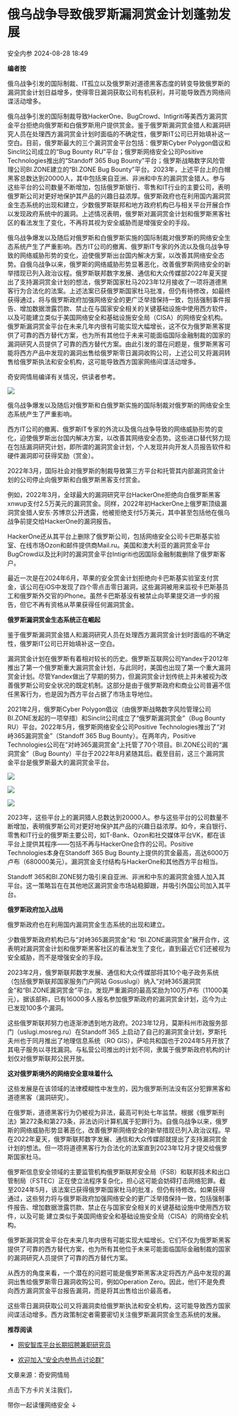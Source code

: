 #  俄乌战争导致俄罗斯漏洞赏金计划蓬勃发展   
 安全内参   2024-08-28 18:49  
  
**编者按**  
  
  
俄乌战争引发的国际制裁、IT孤立以及俄罗斯对道德黑客态度的转变导致俄罗斯的漏洞赏金计划日益增多，使得零日漏洞获取公司有机获利，并可能导致西方网络间谍活动增多。  
  
  
俄乌战争引发的国际制裁导致HackerOne、BugCrowd、Intigriti等美西方漏洞赏金平台拒绝向俄罗斯和白俄罗斯用户提供赏金。鉴于俄罗斯漏洞赏金猎人和漏洞研究人员在处理西方漏洞赏金计划时面临的不确定性，俄罗斯IT公司已开始填补这一空白。目前，俄罗斯最大的三个漏洞赏金平台包括：俄罗斯Cyber Polygon倡议和Sinclit公司成立的“Bug Bounty RU”平台；俄罗斯网络安全公司Positive Technologies推出的“Standoff 365 Bug Bounty”平台；俄罗斯战略数字风险管理公司BI.ZONE建立的“BI.ZONE Bug Bounty”平台。2023年，上述平台上的白帽黑客总数达到20000人，其中包括来自亚洲、非洲和中东的漏洞赏金猎人。参与这些平台的公司数量不断增加，包括俄罗斯银行、零售和IT行业的主要公司，表明俄罗斯公司对更好地保护其产品的兴趣日益浓厚。俄罗斯政府也在利用国内漏洞赏金生态系统的出现和建立，少数俄罗斯联邦和地方政府机构已与相关平台开展合作以发现政府系统中的漏洞。上述情况表明，俄罗斯对漏洞赏金计划和俄罗斯黑客社区的看法发生了变化，不再将其视为安全威胁而是增强安全的手段。  
  
  
俄乌战争爆发以及随后对俄罗斯和白俄罗斯实施的国际制裁对俄罗斯的网络安全生态系统产生了严重影响。西方IT公司的撤离、俄罗斯IT专家的外流以及俄乌战争导致的网络威胁形势的变化，迫使俄罗斯出台国内解决方案，以改善其网络安全态势。自俄乌战争以来，俄罗斯的网络威胁形势显著恶化，改善俄罗斯网络安全的新举措现已列入政治议程。俄罗斯联邦数字发展、通信和大众传媒部2022年夏天提出了支持漏洞赏金计划的想法，俄罗斯国家杜马2023年12月接收了一项将道德黑客行为合法化的法案。上述法案已获俄罗斯国家杜马批准，但仍有待修改，如最终获得通过，将与俄罗斯政府加强网络安全的更广泛举措保持一致，包括强制事件报告、增加数据泄露罚款、禁止在与国家安全相关的关键基础设施中使用西方软件，以及可能建立类似于美国网络安全和基础设施安全局（CISA）的网络安全机构。俄罗斯漏洞赏金平台在未来几年内很有可能实现大幅增长，这不仅为俄罗斯黑客提供了可靠的西方替代方案，也为所有其他位于未来可能面临国际金融制裁的国家的漏洞研究人员提供了可靠的西方替代方案。由此引发的潜在问题是，俄罗斯黑客可能将西方产品中发现的漏洞出售给俄罗斯零日漏洞收购公司，上述公司又将漏洞转售给俄罗斯执法和安全机构，这可能导致西方国家网络间谍活动增多。  
  
  
奇安网情局编译有关情况，供读者参考。  
  
  
![](https://mmbiz.qpic.cn/sz_mmbiz_png/1o7XLd0wUenkwaBW4adDLbmG0RxoYVHckUVgEhdT0JjogYO4aFCSicb2yoVPmSWx64wcWz9jKc6ZuYmOaccQaiag/640?wx_fmt=png&from=appmsg "")  
  
  
俄乌战争爆发以及随后对俄罗斯和白俄罗斯实施的国际制裁对俄罗斯的网络安全生态系统产生了严重影响。  
  
  
西方IT公司的撤离、俄罗斯IT专家的外流以及俄乌战争导致的网络威胁形势的变化，迫使俄罗斯出台国内解决方案，以改善其网络安全态势。这些进口替代努力现在包括漏洞研究计划，即所谓的漏洞赏金计划，个人发现并向开发人员报告软件和硬件漏洞即可获得奖励（赏金）。  
  
  
2022年3月，国际社会对俄罗斯的制裁导致第三方平台和托管其内部漏洞赏金计划的公司停止向俄罗斯和白俄罗斯黑客支付赏金。  
  
  
例如，2022年3月，全球最大的漏洞研究平台HackerOne拒绝向白俄罗斯黑客xnwup支付2.5万美元的漏洞赏金。同样，2022年初HackerOne上俄罗斯顶级漏洞赏金猎人安东·苏博京公开透露，他被拒绝支付5万美元，其中甚至包括他在俄乌战争前提交给HackerOne的漏洞报告。  
  
  
HackerOne还从其平台上删除了俄罗斯公司，包括网络安全公司卡巴斯基实验室、在线市场Ozon和邮件提供商Mail.ru。美国和澳大利亚的漏洞赏金平台BugCrowd以及比利时的漏洞赏金平台Intigriti也因国际金融制裁删除了俄罗斯客户。  
  
  
最近一次是在2024年6月，苹果的安全赏金计划拒绝向卡巴斯基实验室支付赏金，该公司在iOS中发现了四个零点击零日漏洞，这些漏洞被用来监视卡巴斯基员工和俄罗斯外交官的iPhone。虽然卡巴斯基没有被禁止向苹果提交进一步的报告，但它不再有资格从苹果获得任何漏洞赏金。  
  
  
**俄罗斯漏洞赏金生态系统正在崛起**  
  
  
鉴于俄罗斯漏洞赏金猎人和漏洞研究人员在处理西方漏洞赏金计划时面临的不确定性，俄罗斯IT公司已开始填补这一空白。  
  
  
漏洞赏金计划在俄罗斯有着相对较长的历史。俄罗斯互联网公司Yandex于2012年推出了第一个俄罗斯重大漏洞赏金计划，与此同时，美国也出现了第一个重大漏洞赏金计划。尽管Yandex做出了早期的努力，但漏洞赏金计划传统上并未被视为改善俄罗斯公司安全状况的既定机制。这部分是由于俄罗斯政府和商业公司普遍不信任黑客行为，也是因为西方平台占据了市场主导地位。  
  
  
2021年2月，俄罗斯Cyber Polygon倡议（由俄罗斯战略数字风险管理公司BI.ZONE发起的一项举措）和Sinclit公司成立了“俄罗斯漏洞赏金”（Bug Bounty RU）平台。2022年5月，俄罗斯网络安全公司Positive Technologies推出了“对峙365漏洞赏金”（Standoff 365 Bug Bounty）。在两年内，Positive Technologies公司在“对峙365漏洞赏金”上托管了70个项目。BI.ZONE公司的“漏洞赏金”（Bug Bounty）平台于2022年8月紧随其后。截至目前，这三个漏洞赏金平台是俄罗斯最大的漏洞赏金平台。  
  
  
![](https://mmbiz.qpic.cn/sz_mmbiz_png/1o7XLd0wUenkwaBW4adDLbmG0RxoYVHcyg7khabGy60h2Tx4B7Vvx7BopaRwI5yuySiatmQTMCvldcwBfZ62jJg/640?wx_fmt=png&from=appmsg "")  
  
![](https://mmbiz.qpic.cn/sz_mmbiz_png/1o7XLd0wUenkwaBW4adDLbmG0RxoYVHcWUbibXUJkh0fR77gRo85nc37iakfJg4ak8m9ic1pVqUftFicgb1N4fUfDQ/640?wx_fmt=png&from=appmsg "")  
  
![](https://mmbiz.qpic.cn/sz_mmbiz_png/1o7XLd0wUenkwaBW4adDLbmG0RxoYVHcGEia13wdVrtwtXfxdeL3Gt3IUxHAB4vAXQNa50mDeTdLpxDX0dh2k5Q/640?wx_fmt=png&from=appmsg "")  
  
  
2023年，这些平台上的漏洞猎人总数达到20000人。参与这些平台的公司数量不断增加，表明俄罗斯公司对更好地保护其产品的兴趣日益浓厚。如今，来自银行、零售和IT行业的俄罗斯主要公司，如T-Bank、Ozon和社交媒体平台VK，都在该平台上提供其程序——包括不再与HackerOne合作的公司。Positive Technologies本身在Standoff 365 Bug Bounty上提供的赏金最高，高达6000万卢布（680000美元）。漏洞赏金支付结构与HackerOne和其他西方平台相当。  
  
  
Standoff 365和BI.ZONE努力吸引来自亚洲、非洲和中东的漏洞赏金猎人加入其平台。这一策略旨在在其他地区漏洞赏金市场站稳脚跟，并吸引外国公司加入其平台。  
  
  
**俄罗斯政府加入战局**  
  
  
俄罗斯政府也在利用国内漏洞赏金生态系统的出现和建立。  
  
  
少数俄罗斯政府机构已与“对峙365漏洞赏金”和 “BI.ZONE漏洞赏金”展开合作，这表明对漏洞赏金计划和俄罗斯黑客社区的看法发生了变化，直到最近它们还被视为安全威胁，而不是增强安全的手段。  
  
  
2023年2月，俄罗斯联邦数字发展、通信和大众传媒部将其10个电子政务系统（包括俄罗斯联邦国家服务门户网站 Gosuslugi）纳入“对峙365漏洞赏金”和“BI.ZONE漏洞赏金”平台。发现严重漏洞的最高奖励为100万卢布（11000美元）。据该部称，已有16000多人报名参加俄罗斯政府的漏洞赏金计划，迄今为止已发现100多个漏洞。  
  
  
这些俄罗斯联邦努力也逐渐渗透到地方政府。2023年12月，莫斯科州市政服务部门（uslugi.mosreg.ru）在Standoff 365 上启动了自己的漏洞赏金计划，罗斯托夫州也于同月推出了地理信息系统（RO GIS），萨哈共和国也于2024年5月开放了其电子服务以寻找漏洞。与私营公司推出的计划不同，隶属于俄罗斯政府机构的计划仅对俄罗斯联邦公民开放。  
  
  
**这对俄罗斯境外的网络安全意味着什么**  
  
  
这些发展是在该领域的法律模糊性中发生的，因为俄罗斯刑法没有区分犯罪黑客和道德黑客（漏洞研究）。  
  
  
在俄罗斯，道德黑客行为仍被视为非法，最高可判处七年监禁。根据《俄罗斯刑法》第272条和第273条，非法访问计算机属于犯罪行为。自俄乌战争以来，俄罗斯的网络威胁形势显著恶化，改善俄罗斯网络安全的新举措现已列入政治议程。早在2022年夏天，俄罗斯联邦数字发展、通信和大众传媒部就提出了支持漏洞赏金计划的想法。但一项将道德黑客行为合法化的法案直到2023年12月才提交给俄罗斯国家杜马。  
  
  
俄罗斯信息安全领域的主要监管机构俄罗斯联邦安全局（FSB）和联邦技术和出口管制局（FSTEC）正在使立法程序复杂化，担心这可能会妨碍打击网络犯罪。截至2024年5月，该法案已获得俄罗斯国家杜马的批准，但仍有待修改。如果获得通过，这些努力将与俄罗斯政府加强网络安全的更广泛举措保持一致，包括强制事件报告、增加数据泄露罚款、禁止在与国家安全相关的关键基础设施中使用西方软件，以及可能 建立类似于美国网络安全和基础设施安全局（CISA）的网络安全机构。  
  
  
俄罗斯漏洞赏金平台在未来几年内很有可能实现大幅增长。它们不仅为俄罗斯黑客提供了可靠的西方替代方案，也为所有其他位于未来可能面临国际金融制裁的国家的漏洞研究人员提供了可靠的西方替代方案。  
  
  
从西方的角度来看，一个潜在的问题可能是俄罗斯黑客决定将西方产品中发现的漏洞出售给俄罗斯零日漏洞收购公司，例如Operation Zero。因此，他们不是免费向西方漏洞赏金平台报告漏洞，而是将其出售给出价最高者。  
  
  
这些零日漏洞获取公司又将漏洞卖给俄罗斯执法和安全机构，这可能导致西方国家间谍活动增多。西方政策制定者需要密切关注俄罗斯漏洞赏金生态系统的发展。  
  
  
**推荐阅读**  
- [网安智库平台长期招聘兼职研究员](http://mp.weixin.qq.com/s?__biz=MzI4NDY2MDMwMw==&mid=2247499450&idx=2&sn=2da3ca2e0b4d4f9f56ea7f7579afc378&chksm=ebfab99adc8d308c3ba6e7a74bd41beadf39f1b0e38a39f7235db4c305c06caa49ff63a0cc1d&scene=21#wechat_redirect)  
  
  
- [欢迎加入“安全内参热点讨论群”](https://mp.weixin.qq.com/s?__biz=MzI4NDY2MDMwMw==&mid=2247501251&idx=1&sn=8b6ebecbe80c1c72317948494f87b489&chksm=ebfa82e3dc8d0bf595d039e75b446e14ab96bf63cf8ffc5d553b58248dde3424fb18e6947440&token=525430415&lang=zh_CN&scene=21#wechat_redirect)  
  
  
  
  
  
  
文章来源：奇安网情局  
  
  
点击下方卡片关注我们，  
  
带你一起读懂网络安全 ↓  
  
  
  
  
